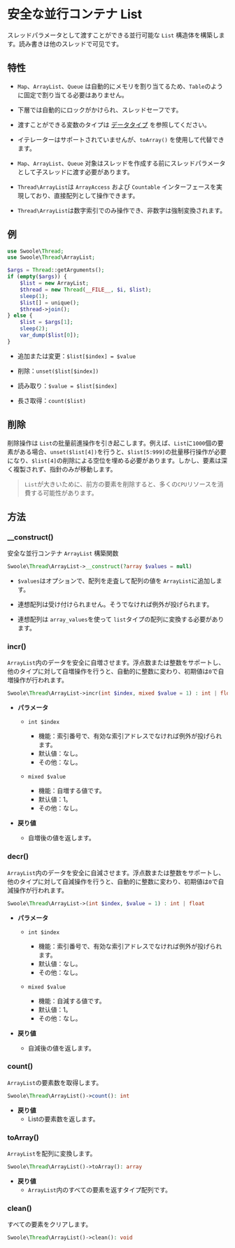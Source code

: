# 安全な並行コンテナ List

スレッドパラメータとして渡すことができる並行可能な `List` 構造体を構築します。読み書きは他のスレッドで可见です。

## 特性
- `Map`、`ArrayList`、`Queue` は自動的にメモリを割り当てるため、`Table`のように固定で割り当てる必要はありません。

- 下層では自動的にロックがかけられ、スレッドセーフです。

- 渡すことができる変数のタイプは [データタイプ](thread/transfer.md) を参照してください。

- イテレーターはサポートされていませんが、`toArray()` を使用して代替できます。

- `Map`、`ArrayList`、`Queue` 对象はスレッドを作成する前にスレッドパラメータとして子スレッドに渡す必要があります。

- `Thread\ArrayList`は `ArrayAccess` および `Countable` インターフェースを実現しており、直接配列として操作できます。

- `Thread\ArrayList`は数字索引でのみ操作でき、非数字は強制変換されます。

## 例
```php
use Swoole\Thread;
use Swoole\Thread\ArrayList;

$args = Thread::getArguments();
if (empty($args)) {
    $list = new ArrayList;
    $thread = new Thread(__FILE__, $i, $list);
    sleep(1);
    $list[] = unique();
    $thread->join();
} else {
    $list = $args[1];
    sleep(2);
    var_dump($list[0]);
}
```

- 追加または変更：`$list[$index] = $value`

- 削除：`unset($list[$index])`

- 読み取り：`$value = $list[$index]`
- 長さ取得：`count($list)`

## 削除
削除操作は `List`の批量前進操作を引き起こします。例えば、`List`に`1000`個の要素がある場合、`unset($list[4])`を行うと、`$list[5:999]`の批量移行操作が必要になり、`$list[4]`の削除による空位を埋める必要があります。しかし、要素は深く複製されず、指針のみが移動します。

> `List`が大きいために、前方の要素を削除すると、多くの`CPU`リソースを消費する可能性があります。

## 方法

### __construct()
安全な並行コンテナ `ArrayList` 構築関数

```php
Swoole\Thread\ArrayList->__construct(?array $values = null)
```

- `$values`はオプションで、配列を走査して配列の値を `ArrayList`に追加します。

- 連想配列は受け付けられません。そうでなければ例外が投げられます。
- 連想配列は `array_values`を使って `list`タイプの配列に変換する必要があります。

### incr()
`ArrayList`内のデータを安全に自増させます。浮点数または整数をサポートし、他のタイプに対して自増操作を行うと、自動的に整数に変わり、初期値は`0`で自増操作が行われます。

```php
Swoole\Thread\ArrayList->incr(int $index, mixed $value = 1) : int | float
```

* **パラメータ**
    * `int $index`
        * 機能：索引番号で、有効な索引アドレスでなければ例外が投げられます。
        * 默认値：なし。
        * その他：なし。

    * `mixed $value`
        * 機能：自増する値です。
        * 默认値：1。
        * その他：なし。

* **戻り値**
    * 自増後の値を返します。

### decr()
`ArrayList`内のデータを安全に自減させます。浮点数または整数をサポートし、他のタイプに対して自減操作を行うと、自動的に整数に変わり、初期値は`0`で自減操作が行われます。

```php
Swoole\Thread\ArrayList->(int $index, $value = 1) : int | float
```

* **パラメータ**
    * `int $index`
        * 機能：索引番号で、有効な索引アドレスでなければ例外が投げられます。
        * 默认値：なし。
        * その他：なし。

    * `mixed $value`
        * 機能：自減する値です。
        * 默认値：1。
        * その他：なし。

* **戻り値**
    * 自減後の値を返します。

### count()
`ArrayList`の要素数を取得します。

```php
Swoole\Thread\ArrayList()->count(): int
```

* **戻り値**
    * Listの要素数を返します。

### toArray()
`ArrayList`を配列に変換します。

```php
Swoole\Thread\ArrayList()->toArray(): array
```

* **戻り値**
    * `ArrayList`内のすべての要素を返すタイプ配列です。

### clean()
すべての要素をクリアします。

```php
Swoole\Thread\ArrayList()->clean(): void
```

